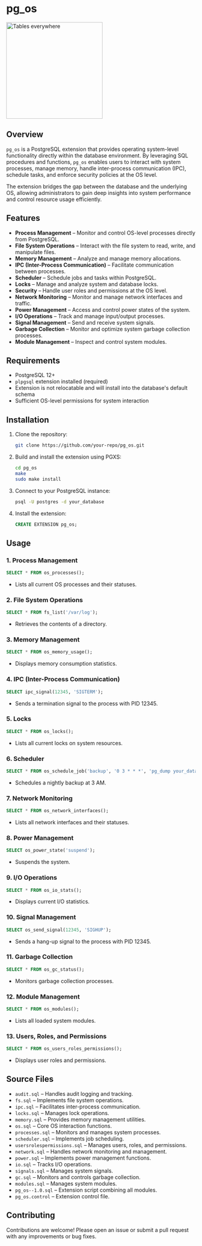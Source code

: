 # pg_os
<img width="256" alt="Tables everywhere" src="https://github.com/user-attachments/assets/4cfe1575-ebc5-4727-8f10-64e6a99cb48b" />


## Overview
`pg_os` is a PostgreSQL extension that provides operating system-level functionality directly within the database environment. By leveraging SQL procedures and functions, `pg_os` enables users to interact with system processes, manage memory, handle inter-process communication (IPC), schedule tasks, and enforce security policies at the OS level.

The extension bridges the gap between the database and the underlying OS, allowing administrators to gain deep insights into system performance and control resource usage efficiently.

## Features
- **Process Management** – Monitor and control OS-level processes directly from PostgreSQL.
- **File System Operations** – Interact with the file system to read, write, and manipulate files.
- **Memory Management** – Analyze and manage memory allocations.
- **IPC (Inter-Process Communication)** – Facilitate communication between processes.
- **Scheduler** – Schedule jobs and tasks within PostgreSQL.
- **Locks** – Manage and analyze system and database locks.
- **Security** – Handle user roles and permissions at the OS level.
- **Network Monitoring** – Monitor and manage network interfaces and traffic.
- **Power Management** – Access and control power states of the system.
- **I/O Operations** – Track and manage input/output processes.
- **Signal Management** – Send and receive system signals.
- **Garbage Collection** – Monitor and optimize system garbage collection processes.
- **Module Management** – Inspect and control system modules.

## Requirements
- PostgreSQL 12+
- `plpgsql` extension installed (required)
- Extension is not relocatable and will install into the database's default schema
- Sufficient OS-level permissions for system interaction

## Installation
1. Clone the repository:
   ```bash
   git clone https://github.com/your-repo/pg_os.git
   ```
2. Build and install the extension using PGXS:
   ```bash
   cd pg_os
   make
   sudo make install
   ```
3. Connect to your PostgreSQL instance:
   ```bash
   psql -U postgres -d your_database
   ```
4. Install the extension:
   ```sql
   CREATE EXTENSION pg_os;
   ```

## Usage
### 1. Process Management
```sql
SELECT * FROM os_processes();
```
- Lists all current OS processes and their statuses.

### 2. File System Operations
```sql
SELECT * FROM fs_list('/var/log');
```
- Retrieves the contents of a directory.

### 3. Memory Management
```sql
SELECT * FROM os_memory_usage();
```
- Displays memory consumption statistics.

### 4. IPC (Inter-Process Communication)
```sql
SELECT ipc_signal(12345, 'SIGTERM');
```
- Sends a termination signal to the process with PID 12345.

### 5. Locks
```sql
SELECT * FROM os_locks();
```
- Lists all current locks on system resources.

### 6. Scheduler
```sql
SELECT * FROM os_schedule_job('backup', '0 3 * * *', 'pg_dump your_database > backup.sql');
```
- Schedules a nightly backup at 3 AM.

### 7. Network Monitoring
```sql
SELECT * FROM os_network_interfaces();
```
- Lists all network interfaces and their statuses.

### 8. Power Management
```sql
SELECT os_power_state('suspend');
```
- Suspends the system.

### 9. I/O Operations
```sql
SELECT * FROM os_io_stats();
```
- Displays current I/O statistics.

### 10. Signal Management
```sql
SELECT os_send_signal(12345, 'SIGHUP');
```
- Sends a hang-up signal to the process with PID 12345.

### 11. Garbage Collection
```sql
SELECT * FROM os_gc_status();
```
- Monitors garbage collection processes.

### 12. Module Management
```sql
SELECT * FROM os_modules();
```
- Lists all loaded system modules.

### 13. Users, Roles, and Permissions
```sql
SELECT * FROM os_users_roles_permissions();
```
- Displays user roles and permissions.

## Source Files
- `audit.sql` – Handles audit logging and tracking.
- `fs.sql` – Implements file system operations.
- `ipc.sql` – Facilitates inter-process communication.
- `locks.sql` – Manages lock operations.
- `memory.sql` – Provides memory management utilities.
- `os.sql` – Core OS interaction functions.
- `processes.sql` – Monitors and manages system processes.
- `scheduler.sql` – Implements job scheduling.
- `usersrolespermissions.sql` – Manages users, roles, and permissions.
- `network.sql` – Handles network monitoring and management.
- `power.sql` – Implements power management functions.
- `io.sql` – Tracks I/O operations.
- `signals.sql` – Manages system signals.
- `gc.sql` – Monitors and controls garbage collection.
- `modules.sql` – Manages system modules.
- `pg_os--1.0.sql` – Extension script combining all modules.
- `pg_os.control` – Extension control file.

## Contributing
Contributions are welcome! Please open an issue or submit a pull request with any improvements or bug fixes.
